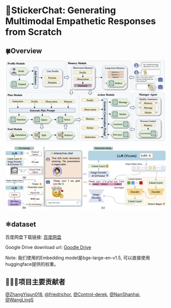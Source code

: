 # :rainbow:StickerChat: Generating Multimodal Empathetic Responses from Scratch

## :four_leaf_clover:Overview

![Agent System](./figure/flow.png)

![PEGS structure](./figure/model_structure.png)


## :atom_symbol:dataset

百度网盘下载链接: [百度网盘](https://pan.baidu.com/s/1q15ShDXZ0nXuY73VsVN5iQ?pwd=maqk)

Google Drive download url: [Goodle Drive](https://drive.google.com/file/d/1GYRSocSDL3Empc-OZYmkXdOvbhZgpNIi/view?usp=sharing)

Note: 我们使用的Embedding model是bge-large-en-v1.5, 可以直接使用huggingface提供的权重。


## :people_holding_hands:项目主要贡献者
[@ZhangYiqun018](https://github.com/ZhangYiqun018), [@friedrichor](https://github.com/friedrichor), [@Control-derek](https://github.com/Control-derek), [@NanShanhai](https://github.com/NanShanhai), [@WangLingS](https://github.com/WangLingS)